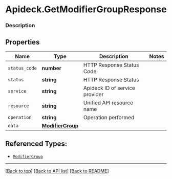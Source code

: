 # Apideck.GetModifierGroupResponse

### Description

## Properties
Name | Type | Description | Notes
------------ | ------------- | ------------- | -------------
`status_code` | **number** | HTTP Response Status Code | 
`status` | **string** | HTTP Response Status | 
`service` | **string** | Apideck ID of service provider | 
`resource` | **string** | Unified API resource name | 
`operation` | **string** | Operation performed | 
`data` | [**ModifierGroup**](ModifierGroup.md) |  | 





## Referenced Types:





* [`ModifierGroup`](ModifierGroup.md)

---

[[Back to top]](#) [[Back to API list]](../../../../README.md#documentation-for-api-endpoints) [[Back to README]](../../../../README.md)


